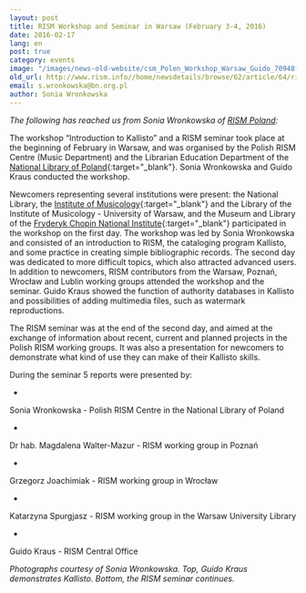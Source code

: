```yaml
---
layout: post
title: RISM Workshop and Seminar in Warsaw (February 3-4, 2016)
date: 2016-02-17
lang: en
post: true
category: events
image: "/images/news-old-website/csm_Polen_Workshop_Warsaw_Guido_70948f15f8.jpg"
old_url: http://www.rism.info//home/newsdetails/browse/62/article/64/rism-workshop-and-seminar-in-warsaw-february-3-4-2016.html
email: s.wronkowska@bn.org.pl
author: Sonia Wronkowska
---
```


_The following has reached us from Sonia Wronkowska of [RISM Poland](/working-groups.html):_

The workshop “Introduction to Kallisto” and a RISM seminar took place at the beginning of February in Warsaw, and was organised by the Polish RISM Centre (Music Department) and the Librarian Education Department of the [National Library of Poland](http://bn.org.pl/en/){:target="_blank"}. Sonia Wronkowska and Guido Kraus conducted the workshop.

Newcomers representing several institutions were present: the National Library, the [Institute of Musicology](http://www.imuz.uw.edu.pl/index.php/en/){:target="_blank"} and the Library of the Institute of Musicology - University of Warsaw, and the Museum and Library of the [Fryderyk Chopin National Institute](http://www.chopin.pl/nifc.en.html){:target="_blank"} participated in the workshop on the first day. The workshop was led by Sonia Wronkowska and consisted of an introduction to RISM, the cataloging program Kallisto, and some practice in creating simple bibliographic records. The second day was dedicated to more difficult topics, which also attracted advanced users. In addition to newcomers, RISM contributors from the Warsaw, Poznań, Wrocław and Lublin working groups attended the workshop and the seminar. Guido Kraus showed the function of authority databases in Kallisto and possibilities of adding multimedia files, such as watermark reproductions.

The RISM seminar was at the end of the second day, and aimed at the exchange of information about recent, current and planned projects in the Polish RISM working groups. It was also a presentation for newcomers to demonstrate what kind of use they can make of their Kallisto skills.

During the seminar 5 reports were presented by:

-

Sonia Wronkowska - Polish RISM Centre in the National Library of Poland

-

Dr hab. Magdalena Walter-Mazur - RISM working group in Poznań

-

Grzegorz Joachimiak - RISM working group in Wrocław

-

Katarzyna Spurgjasz - RISM working group in the Warsaw University Library

-

Guido Kraus - RISM Central Office


_Photographs courtesy of Sonia Wronkowska. Top, Guido Kraus demonstrates Kallisto. Bottom, the RISM seminar continues._


